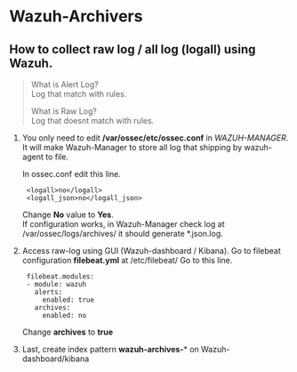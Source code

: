 # Wazuh-Archivers
## How to collect raw log / all log (logall) using Wazuh. ##


> What is Alert Log? <br>
Log that match with rules.
> 
> What is Raw Log? <br>
Log that doesnt match with rules.

1. You only need to edit **/var/ossec/etc/ossec.conf** in *WAZUH-MANAGER*. <br>
    It will make Wazuh-Manager to store all log that shipping by wazuh-agent to file. 

    In ossec.conf edit this line.
    
        <logall>no</logall>
        <logall_json>no</logall_json>
    
   Change **No** value to **Yes**. <br>
   If configuration works, in Wazuh-Manager check log at /var/ossec/logs/archives/ it should generate *.json.log.

2. Access raw-log using GUI (Wazuh-dashboard / Kibana).
   Go to filebeat configuration **filebeat.yml** at /etc/filebeat/
   Go to this line.
   
        filebeat.modules:
        - module: wazuh
          alerts:
            enabled: true
          archives:
            enabled: no
    
   Change **archives** to **true**

3. Last, create index pattern **wazuh-archives-*** on Wazuh-dashboard/kibana
